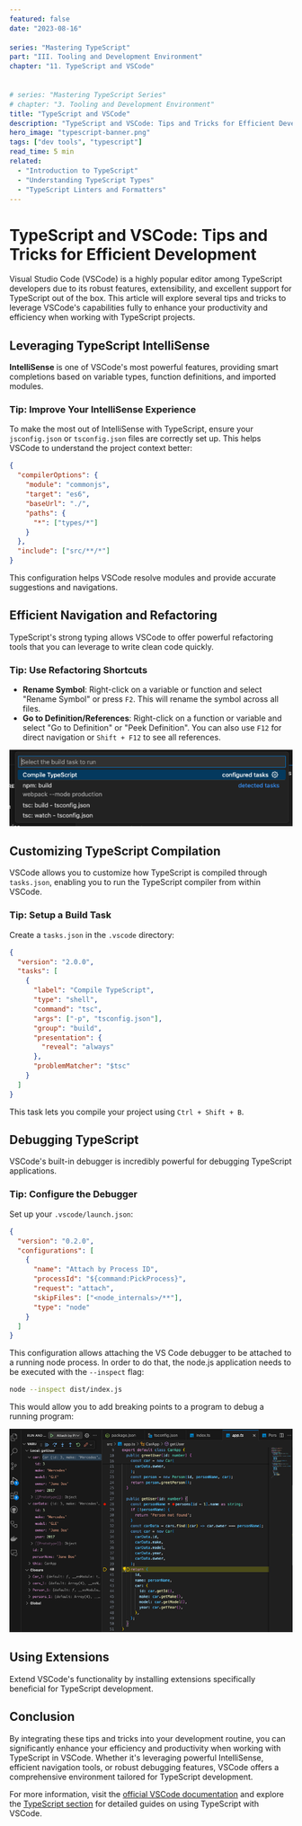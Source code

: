 ```yaml
---
featured: false
date: "2023-08-16"

series: "Mastering TypeScript"
part: "III. Tooling and Development Environment"
chapter: "11. TypeScript and VSCode"


# series: "Mastering TypeScript Series"
# chapter: "3. Tooling and Development Environment"
title: "TypeScript and VSCode"
description: "TypeScript and VSCode: Tips and Tricks for Efficient Development"
hero_image: "typescript-banner.png"
tags: ["dev tools", "typescript"]
read_time: 5 min
related:
  - "Introduction to TypeScript"
  - "Understanding TypeScript Types"
  - "TypeScript Linters and Formatters"
---
```


# TypeScript and VSCode: Tips and Tricks for Efficient Development

Visual Studio Code (VSCode) is a highly popular editor among TypeScript developers due to its robust features, extensibility, and excellent support for TypeScript out of the box. This article will explore several tips and tricks to leverage VSCode's capabilities fully to enhance your productivity and efficiency when working with TypeScript projects.

## Leveraging TypeScript IntelliSense

**IntelliSense** is one of VSCode's most powerful features, providing smart completions based on variable types, function definitions, and imported modules.

### Tip: Improve Your IntelliSense Experience

To make the most out of IntelliSense with TypeScript, ensure your `jsconfig.json` or `tsconfig.json` files are correctly set up. This helps VSCode to understand the project context better:

```json {numberLines}
{
  "compilerOptions": {
    "module": "commonjs",
    "target": "es6",
    "baseUrl": "./",
    "paths": {
      "*": ["types/*"]
    }
  },
  "include": ["src/**/*"]
}
```

This configuration helps VSCode resolve modules and provide accurate suggestions and navigations.

## Efficient Navigation and Refactoring

TypeScript's strong typing allows VSCode to offer powerful refactoring tools that you can leverage to write clean code quickly.

### Tip: Use Refactoring Shortcuts

- **Rename Symbol**: Right-click on a variable or function and select "Rename Symbol" or press `F2`. This will rename the symbol across all files.
- **Go to Definition/References**: Right-click on a function or variable and select "Go to Definition" or "Peek Definition". You can also use `F12` for direct navigation or `Shift + F12` to see all references.

![VS Code Command Pallet](./vscode-cmd-pallet.png)

## Customizing TypeScript Compilation

VSCode allows you to customize how TypeScript is compiled through `tasks.json`, enabling you to run the TypeScript compiler from within VSCode.

### Tip: Setup a Build Task

Create a `tasks.json` in the `.vscode` directory:

```json {numberLines}
{
  "version": "2.0.0",
  "tasks": [
    {
      "label": "Compile TypeScript",
      "type": "shell",
      "command": "tsc",
      "args": ["-p", "tsconfig.json"],
      "group": "build",
      "presentation": {
        "reveal": "always"
      },
      "problemMatcher": "$tsc"
    }
  ]
}
```

This task lets you compile your project using `Ctrl + Shift + B`.

## Debugging TypeScript

VSCode's built-in debugger is incredibly powerful for debugging TypeScript applications.

### Tip: Configure the Debugger

Set up your `.vscode/launch.json`:

```json {numberLines}
{
  "version": "0.2.0",
  "configurations": [
    {
      "name": "Attach by Process ID",
      "processId": "${command:PickProcess}",
      "request": "attach",
      "skipFiles": ["<node_internals>/**"],
      "type": "node"
    }
  ]
}
```

This configuration allows attaching the VS Code debugger to be attached to a running node process. In order to do that, the node.js application needs to be executed with the `--inspect` flag:

```bash
node --inspect dist/index.js
```

This would allow you to add breaking points to a program to debug a running program:

![VS Code Debug Screen](./vscode-debug.png)

## Using Extensions

Extend VSCode's functionality by installing extensions specifically beneficial for TypeScript development.

## Conclusion

By integrating these tips and tricks into your development routine, you can significantly enhance your efficiency and productivity when working with TypeScript in VSCode. Whether it's leveraging powerful IntelliSense, efficient navigation tools, or robust debugging features, VSCode offers a comprehensive environment tailored for TypeScript development.

For more information, visit the [official VSCode documentation](https://code.visualstudio.com/docs) and explore the [TypeScript section](https://code.visualstudio.com/docs/languages/typescript) for detailed guides on using TypeScript with VSCode.
